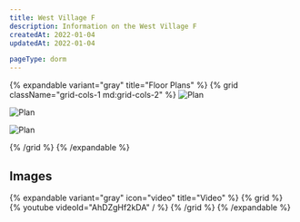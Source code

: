 ```yaml
---
title: West Village F
description: Information on the West Village F
createdAt: 2022-01-04
updatedAt: 2022-01-04

pageType: dorm
---
```


{% expandable variant="gray" title="Floor Plans" %}
{% grid className="grid-cols-1 md:grid-cols-2" %}
![Plan](/housing/west-village-f/plan1.jpg)

![Plan](/housing/west-village-f/plan2.jpg)

![Plan](/housing/west-village-f/plan3.jpg)

{% /grid %}
{% /expandable %}

## Images

{% expandable variant="gray" icon="video" title="Video" %}
{% grid %}
{% youtube videoId="AhDZgHf2kDA" / %}
{% /grid %}
{% /expandable %}
